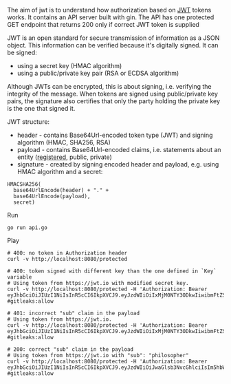 The aim of jwt is to understand how authorization based on [JWT](https://jwt.io/introduction) tokens works. It contains an API server built with gin. The API has one protected GET endpoint that returns 200 only if correct JWT token is supplied

JWT is an open standard for secure transmission of information as a JSON object. This information can be verified because it's digitally signed. It can be signed:

* using a secret key (HMAC algorithm)
* using a public/private key pair (RSA or ECDSA algorithm)

Although JWTs can be encrypted, this is about signing, i.e. verifying the integrity of the message. When tokens are signed using public/private key pairs, the signature also certifies that only the party holding the private key is the one that signed it.

JWT structure:

* header - contains Base64Url-encoded token type (JWT) and signing algorithm (HMAC, SHA256, RSA)
* payload - contains Base64Url-encoded claims, i.e. statements about an entity ([registered](https://tools.ietf.org/html/rfc7519#section-4.1), public, private)
* signature - created by signing encoded header and payload, e.g. using HMAC algorithm and a secret:

```
HMACSHA256(
  base64UrlEncode(header) + "." +
  base64UrlEncode(payload),
  secret)
```

Run

```
go run api.go
```

Play

```
# 400: no token in Authorization header
curl -v http://localhost:8080/protected

# 400: token signed with different key than the one defined in `Key` variable
# Using token from https://jwt.io with modified secret key.
curl -v http://localhost:8080/protected -H 'Authorization: Bearer eyJhbGciOiJIUzI1NiIsInR5cCI6IkpXVCJ9.eyJzdWIiOiIxMjM0NTY3ODkwIiwibmFtZSI6IkpvaG4gRG9lIiwiaWF0IjoxNTE2MjM5MDIyfQ.sxWNNhU7H0EtNNpwycvDktMxqtLJjR4mHHLwuym0wRs' #gitleaks:allow

# 401: incorrect "sub" claim in the payload
# Using token from https://jwt.io.
curl -v http://localhost:8080/protected -H 'Authorization: Bearer eyJhbGciOiJIUzI1NiIsInR5cCI6IkpXVCJ9.eyJzdWIiOiIxMjM0NTY3ODkwIiwibmFtZSI6IkpvaG4gRG9lIiwiaWF0IjoxNTE2MjM5MDIyfQ.SflKxwRJSMeKKF2QT4fwpMeJf36POk6yJV_adQssw5c' #gitleaks:allow

# 200: correct "sub" claim in the payload
# Using token from https://jwt.io with "sub": "philosopher"
curl -v http://localhost:8080/protected -H 'Authorization: Bearer eyJhbGciOiJIUzI1NiIsInR5cCI6IkpXVCJ9.eyJzdWIiOiJwaGlsb3NvcGhlciIsIm5hbWUiOiJUaG9tYXMgQXF1aW5hcyIsImlhdCI6MTUxNjIzOTAyMn0.12jPOHgvr_30Q0YOxJtECmCifCmrQxcI4emgcVeZ988' #gitleaks:allow
```